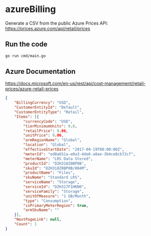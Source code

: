 # azureBilling

Generate a CSV from the public Azure Prices API: https://prices.azure.com/api/retail/prices

## Run the code

```bash
go run cmd/main.go
```

## Azure Documentation

https://docs.microsoft.com/en-us/rest/api/cost-management/retail-prices/azure-retail-prices

```json
{
	"BillingCurrency": "USD",
	"CustomerEntityId": "Default",
	"CustomerEntityType": "Retail",
	"Items": [{
		"currencyCode": "USD",
		"tierMinimumUnits": 0.0,
		"retailPrice": 0.06,
		"unitPrice": 0.06,
		"armRegionName": "Global",
		"location": "Global",
		"effectiveStartDate": "2017-09-19T00:00:00Z",
		"meterId": "ed8a651a-e0a3-4de6-a8ae-3b4ce8cb72cf",
		"meterName": "LRS Data Stored",
		"productId": "DZH318Z0BP0B",
		"skuId": "DZH318Z0BP0B/004M",
		"productName": "Files",
		"skuName": "Standard LRS",
		"serviceName": "Storage",
		"serviceId": "DZH317F1HKN0",
		"serviceFamily": "Storage",
		"unitOfMeasure": "1 GB/Month",
		"type": "Consumption",
		"isPrimaryMeterRegion": true,
		"armSkuName": ""
	}],
	"NextPageLink": null,
	"Count": 1
}
```
